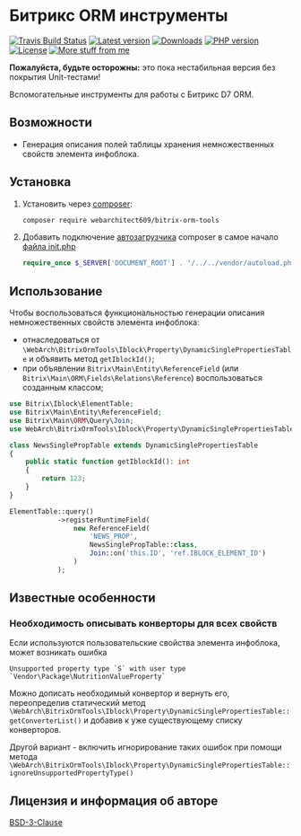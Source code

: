 Битрикс ORM инструменты
=======================
[![Travis Build Status](https://travis-ci.org/webarchitect609/bitrix-orm-tools.svg?branch=master)](https://travis-ci.org/webarchitect609/bitrix-orm-tools)
[![Latest version](https://img.shields.io/github/v/tag/webarchitect609/bitrix-orm-tools?sort=semver)](https://github.com/webarchitect609/bitrix-orm-tools/releases)
[![Downloads](https://img.shields.io/packagist/dt/webarchitect609/bitrix-orm-tools)](https://packagist.org/packages/webarchitect609/bitrix-orm-tools)
[![PHP version](https://img.shields.io/packagist/php-v/webarchitect609/bitrix-orm-tools)](https://www.php.net/supported-versions.php)
[![License](https://img.shields.io/github/license/webarchitect609/bitrix-orm-tools)](LICENSE.md)
[![More stuff from me](https://img.shields.io/badge/packagist-webarchitect609-blueviolet)](https://packagist.org/packages/webarchitect609/)

**Пожалуйста, будьте осторожны:** это пока нестабильная версия без покрытия Unit-тестами!

Вспомогательные инструменты для работы с Битрикс D7 ORM. 

Возможности
-----------
- Генерация описания полей таблицы хранения немножественных свойств элемента инфоблока.

Установка
---------
1. Установить через [composer](https://getcomposer.org/):

    ```bash
    composer require webarchitect609/bitrix-orm-tools
    ```
2. Добавить подключение [автозагрузчика](https://getcomposer.org/doc/01-basic-usage.md#autoloading) composer в самое
начало [файла init.php](https://dev.1c-bitrix.ru/learning/course/index.php?COURSE_ID=43&LESSON_ID=2916&LESSON_PATH=3913.4776.2916)
    
    ```php
    require_once $_SERVER['DOCUMENT_ROOT'] . '/../../vendor/autoload.php';
    ```

Использование
-------------
Чтобы воспользоваться функциональностью генерации описания немножественных свойств элемента инфоблока:
- отнаследоваться от `\WebArch\BitrixOrmTools\Iblock\Property\DynamicSinglePropertiesTable` и объявить метод
    `getIblockId()`;
- при объявлении `Bitrix\Main\Entity\ReferenceField` (или `Bitrix\Main\ORM\Fields\Relations\Reference`)
    воспользоваться созданным классом;
    
```php
use Bitrix\Iblock\ElementTable;
use Bitrix\Main\Entity\ReferenceField;
use Bitrix\Main\ORM\Query\Join;
use WebArch\BitrixOrmTools\Iblock\Property\DynamicSinglePropertiesTable;

class NewsSinglePropTable extends DynamicSinglePropertiesTable
{
    public static function getIblockId(): int
    {
        return 123;
    }
}

ElementTable::query()
            ->registerRuntimeField(
                new ReferenceField(
                    'NEWS_PROP',
                    NewsSinglePropTable::class,
                    Join::on('this.ID', 'ref.IBLOCK_ELEMENT_ID')
                )
            );
```

Известные особенности
---------------------

### Необходимость описывать конверторы для всех свойств
Если используются пользовательские свойства элемента инфоблока, может возникать ошибка

```
Unsupported property type `S` with user type `Vendor\Package\NutritionValueProperty`
```

Можно дописать необходимый конвертор и вернуть его, переопределив статический метод
`\WebArch\BitrixOrmTools\Iblock\Property\DynamicSinglePropertiesTable::getConverterList()` и добавив к уже
существующему списку конверторов.

Другой вариант - включить игнорирование таких ошибок при помощи метода
`\WebArch\BitrixOrmTools\Iblock\Property\DynamicSinglePropertiesTable::ignoreUnsupportedPropertyType()`

Лицензия и информация об авторе
--------------------------------

[BSD-3-Clause](LICENSE.md)
